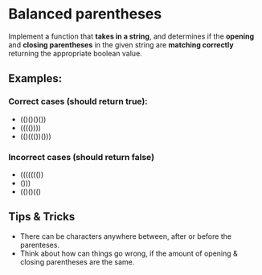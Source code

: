 # Balanced parentheses

Implement a function that **takes in a string**, and determines if the **opening** and **closing parentheses** in the given string are **matching correctly** returning the appropriate boolean value.

## Examples:

### Correct cases (should return true):
* (()()()())
* (((())))
* (()((())()))

### Incorrect cases (should return false)
* ((((((())
* ()))
* (()()(()

## Tips & Tricks
* There can be characters anywhere between, after or before the parenteses.
* Think about how can things go wrong, if the amount of opening & closing parentheses are the same.

